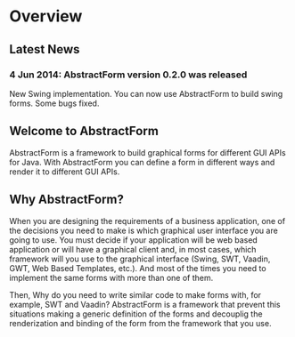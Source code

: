 Overview
========

Latest News
-----------

### 4 Jun 2014: AbstractForm version 0.2.0 was released

New Swing implementation. You can now use AbstractForm to build swing forms.
Some bugs fixed.

Welcome to AbstractForm
---------------------

AbstractForm is a framework to build graphical forms for different GUI APIs for Java. With AbstractForm you can define a form
in different ways and render it to different GUI APIs.

Why AbstractForm?
-----------------

When you are designing the requirements of a business application, one of the decisions you need to make is which graphical 
user interface you are going to use. You must decide if your application will be web based application or will have a graphical
client and, in most cases, which framework will you use to the graphical interface (Swing, SWT, Vaadin, GWT, Web Based Templates, 
etc.). And most of the times you need to implement the same forms with more than one of them.

Then, Why do you need to write similar code to make forms with, for example, SWT and Vaadin? AbstractForm is a framework that prevent 
this situations making a generic definition of the forms and decouplig the renderization and binding of the form from the framework
that you use.

